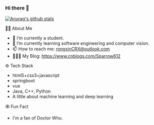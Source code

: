 ### Hi there 👋

[![Anurag's github stats](https://github-readme-stats.vercel.app/api?username=Sparrow612&theme=dark)](https://github.com/anuraghazra/github-readme-stats)

🏃🏻 About Me
- 🔭 I’m currently a student.
- 🌱 I’m currently learning software engineering and computer vision.
- 📫 How to reach me: rongxinCRX@outlook.com
- 🧑🏻‍💻 My Blog: https://www.cnblogs.com/Sparrow612

⚙️ Tech Stack
+ html5+css3+javascript
+ springboot
+ vue
+ Java, C++, Python
+ A little about machine learning and deep learning

🕸 Fun Fact
* I'm a fan of Doctor Who.

